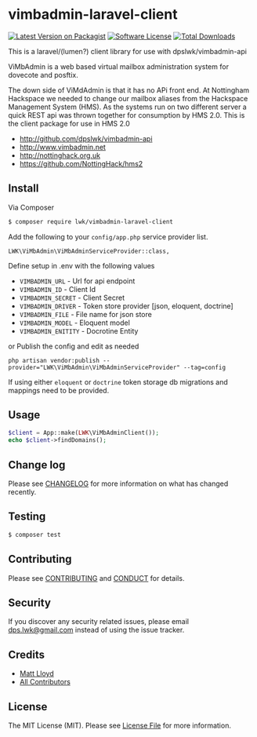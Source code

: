 # vimbadmin-laravel-client

[![Latest Version on Packagist][ico-version]][link-packagist]
[![Software License][ico-license]](LICENSE.md)
[![Total Downloads][ico-downloads]][link-downloads]

This is a laravel/(lumen?) client library for use with dpslwk/vimbadmin-api

ViMbAdmin is a web based virtual mailbox administration system for dovecote and posftix.

The down side of ViMdAdmin is that it has no APi front end. At Nottingham Hackspace we needed to change our mailbox aliases from the Hackspace Management System (HMS). As the systems run on two different server a quick REST api was thrown together for consumption by HMS 2.0. This is the client package for use in HMS 2.0

* http://github.com/dpslwk/vimbadmin-api
* http://www.vimbadmin.net 
* http://nottinghack.org.uk
* https://github.com/NottingHack/hms2

## Install

Via Composer

``` bash
$ composer require lwk/vimbadmin-laravel-client
```

Add the following to your `config/app.php` service provider list. 
```
LWK\ViMbAdmin\ViMbAdminServiceProvider::class,
```

Define setup in .env with the following values

* `VIMBADMIN_URL` - Url for api endpoint
* `VIMBADMIN_ID` - Client Id
* `VIMBADMIN_SECRET` - Client Secret
* `VIMBADMIN_DRIVER` - Token store provider [json, eloquent, doctrine]
* `VIMBADMIN_FILE` - File name for json store
* `VIMBADMIN_MODEL` - Eloquent model
* `VIMBADMIN_ENITITY` - Docrotine Entity

or Publish the config and edit as needed
```
php artisan vendor:publish --provider="LWK\ViMbAdmin\ViMbAdminServiceProvider" --tag=config
```

If using either `eloquent` or `doctrine` token storage db migrations and mappings need to be provided.

## Usage

``` php
$client = App::make(LWK\ViMbAdminClient());
echo $client->findDomains();
```

## Change log

Please see [CHANGELOG](CHANGELOG.md) for more information on what has changed recently.

## Testing

``` bash
$ composer test
```

## Contributing

Please see [CONTRIBUTING](CONTRIBUTING.md) and [CONDUCT](CONDUCT.md) for details.

## Security

If you discover any security related issues, please email dps.lwk@gmail.com instead of using the issue tracker.

## Credits

- [Matt Lloyd][link-author]
- [All Contributors][link-contributors]

## License

The MIT License (MIT). Please see [License File](LICENSE.md) for more information.

[ico-version]: https://img.shields.io/packagist/v/lwk/vimbadmin-laravel-client.svg?style=flat-square
[ico-license]: https://img.shields.io/badge/license-MIT-brightgreen.svg?style=flat-square
[ico-downloads]: https://img.shields.io/packagist/dt/lwk/vimbadmin-laravel-client.svg?style=flat-square

[link-packagist]: https://packagist.org/packages/lwk/vimbadmin-laravel-client
[link-downloads]: https://packagist.org/packages/lwk/vimbadmin-laravel-client
[link-author]: https://github.com/dpslwk
[link-contributors]: ../../contributors
